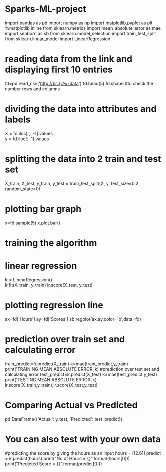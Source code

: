 # Sparks-ML-project
import pandas as pd
import numpy as np
import matplotlib.pyplot as plt
%matplotlib inline
from sklearn.metrics import mean_absolute_error as mae
import seaborn as sb
from sklearn.model_selection import train_test_split  
from sklearn.linear_model import LinearRegression  
# reading data from the link and displaying first 10 entries 
fd=pd.read_csv('http://bit.ly/w-data')
fd.head(5)
fd.shape #to check the number rows and columns 
# dividing the data into attributes and labels
X = fd.iloc[:, :-1].values  
y = fd.iloc[:, 1].values  
# splitting the data into 2 train and test set
X_train, X_test, y_train, y_test = train_test_split(X, y, test_size=0.2, random_state=0) 
# plotting bar graph
x=fd.sample(5)
x.plot.bar()
# training the algorithm
# linear regression
lr = LinearRegression()  
lr.fit(X_train, y_train) 
lr.score(X_test, y_test)
# plotting regression line 
ax=fd['Hours']
ay=fd['Scores']
sb.regplot(ax,ay,color='b',data=fd)
# prediction over train set and calculating error 
train_predict=lr.predict(X_train)
k=mae(train_predict,y_train)
print('TRAINING MEAN ABSOLUTE ERROR',k)
#prediction over test set and calculating error 
test_predict=lr.predict(X_test)
k=mae(test_predict,y_test)
print('TESTING MEAN ABSOLUTE ERROR',k)
lr.score(X_train,y_train),lr.score(X_test,y_test)
# Comparing Actual vs Predicted
pd.DataFrame({'Actual': y_test, 'Predicted': test_predict})  
# You can also test with your own data
#predicting the score by giving the hours as an input
hours = [[2.6]]
predict = lr.predict(hours)
print("No of Hours = {}".format(hours[0]))
print("Predicted Score = {}".format(predict[0]))
